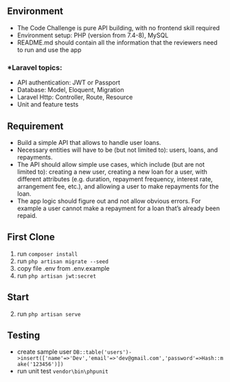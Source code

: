 ## Environment
- The Code Challenge is pure API building, with no frontend skill required
- Environment setup: PHP (version from 7.4-8), MySQL
- README.md should contain all the information that the reviewers need to run and use the app
### *Laravel topics:
- API authentication: JWT or Passport
- Database: Model, Eloquent, Migration
- Laravel Http: Controller, Route, Resource
- Unit and feature tests

## Requirement
- Build a simple API that allows to handle user loans.
- Necessary entities will have to be (but not limited to): users, loans, and repayments.
- The API should allow simple use cases, which include (but are not limited to): creating a new
user, creating a new loan for a user, with different attributes (e.g. duration, repayment
frequency, interest rate, arrangement fee, etc.), and allowing a user to make repayments for
the loan.
- The app logic should figure out and not allow obvious errors. For example a user cannot
make a repayment for a loan that’s already been repaid.

## First Clone
1. run `composer install`
2. run `php artisan migrate --seed`
3. copy file .env from .env.example
4. run `php artisan jwt:secret`

## Start
2. run `php artisan serve`

## Testing
- create sample user
`DB::table('users')->insert(['name'=>'Dev','email'=>'dev@gmail.com','password'=>Hash::make('123456')])`
- run unit test
`vendor\bin\phpunit`
